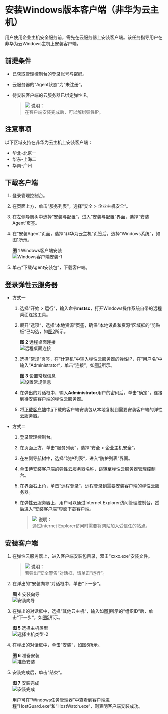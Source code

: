 # 安装Windows版本客户端（非华为云主机）<a name="ZH-CN_TOPIC_0150525173"></a>

用户使用企业主机安全服务前，需先在云服务器上安装客户端。该任务指导用户在非华为云Windows主机上安装客户端。

## 前提条件<a name="section43992855103311"></a>

-   已获取管理控制台的登录账号与密码。
-   云服务器的“Agent状态“为“未注册“。
-   待安装客户端的云服务器已绑定弹性IP。

    >![](public_sys-resources/icon-note.gif) **说明：**   
    >在客户端安装完成后，可以解绑弹性IP。  


## 注意事项<a name="section5415154161710"></a>

以下区域支持在非华为云主机上安装客户端：

-   华北-北京一
-   华东-上海二
-   华南-广州

## 下载客户端<a name="section1050413817471"></a>

1.  登录管理控制台。
2.  在页面上方，单击“服务列表“，选择“安全  \>  企业主机安全“。
3.  在左侧导航树中选择“安装与配置“，进入“安装与配置“界面，选择“安装Agent“页签。
4.  在“安装Agent“页面，选择“非华为云主机“页签后，选择“Windows系统“，如[图1](#fig43031414184311)所示。

    **图 1**  Windows客户端安装<a name="fig43031414184311"></a>  
    ![](figures/Windows客户端安装-1.png "Windows客户端安装-1")

5.  单击“下载Agent安装包“，下载客户端。

## 登录弹性云服务器<a name="section192703820307"></a>

-   方式一
    1.  选择“开始  \>  运行“，输入命令**mstsc**，打开Windows操作系统自带的远程桌面连接工具。
    2.  展开“选项“，选择“本地资源“页签，确保“本地设备和资源“区域框的“剪贴板“已勾选，如[图2](#zh-cn_topic_0150525171_fig199681398470)所示。

        **图 2**  远程桌面连接<a name="zh-cn_topic_0150525171_fig199681398470"></a>  
        ![](figures/远程桌面连接.png "远程桌面连接")

    3.  选择“常规“页签，在“计算机“中输入弹性云服务器的弹性IP，在“用户名“中输入“Administrator“，单击“连接“，如[图3](#zh-cn_topic_0150525171_fig13828134114487)所示。

        **图 3**  设置常规信息<a name="zh-cn_topic_0150525171_fig13828134114487"></a>  
        ![](figures/设置常规信息.png "设置常规信息")

    4.  在弹出的对话框中，输入**Administrator**用户的密码后，单击“确定“，连接到待安装客户端的弹性云服务器。
    5.  将[下载客户端](安装Windows版本客户端（华为云主机）.md#section7880151925511)中[5](安装Windows版本客户端（华为云主机）.md#li1757094018107)下载的客户端安装包从本地复制到需要安装客户端的弹性云服务器。

-   方式二
    1.  登录管理控制台。
    2.  在页面上方，单击“服务列表“，选择“安全  \>  企业主机安全“。
    3.  在左侧导航树中，选择“防护列表“，进入“防护列表“界面。
    4.  单击待安装客户端的弹性云服务器名称，跳转至弹性云服务器管理控制台。
    5.  在界面右上角，单击“远程登录“，远程登录到需要安装客户端的弹性云服务器。
    6.  在弹性云服务器上，用户可以通过Internet Explorer访问管理控制台，然后进入“安装客户端“界面下载客户端。

        >![](public_sys-resources/icon-note.gif) **说明：**   
        >通过Internet Explorer访问时需要将网站加入受信任的站点。  



## 安装客户端<a name="section6512888474"></a>

1.  在弹性云服务器上，进入客户端安装包目录，双击“xxxx.exe“安装文件。

    >![](public_sys-resources/icon-note.gif) **说明：**   
    >若弹出“安全警告“对话框，请单击“运行“。  

2.  在弹出的“安装向导“对话框中，单击“下一步“。

    **图 4**  安装向导<a name="zh-cn_topic_0150525171_fig13570184041016"></a>  
    ![](figures/安装向导.png "安装向导")

3.  在弹出的对话框中，选择“其他云主机“，输入如[图1](#fig43031414184311)所示的“组织ID“后，单击“下一步“，如[图5](#fig453611285317)所示。

    **图 5**  选择主机类型<a name="fig453611285317"></a>  
    ![](figures/选择主机类型-2.png "选择主机类型-2")

4.  在弹出的对话框中，单击“安装“，如[图6](#zh-cn_topic_0150525171_fig3570154051011)所示。

    **图 6**  准备安装<a name="zh-cn_topic_0150525171_fig3570154051011"></a>  
    ![](figures/准备安装.png "准备安装")

5.  安装完成后，单击“结束“。

    **图 7**  安装完成<a name="zh-cn_topic_0150525171_fig957094014102"></a>  
    ![](figures/安装完成.png "安装完成")

    用户可在“Windows任务管理器“中查看到客户端进程“HostGuard.exe“和“HostWatch.exe“，则表明客户端安装成功。


